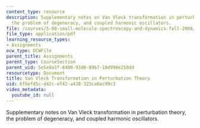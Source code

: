 ```yaml
---
content_type: resource
description: Supplementary notes on Van Vleck transformation in perturbation theory,
  the problem of degeneracy, and coupled harmonic oscillators.
file: /courses/5-80-small-molecule-spectroscopy-and-dynamics-fall-2008/6f6efd5cd42cef42a438325ca8ac99c3_vanvleck_1982.pdf
file_type: application/pdf
learning_resource_types:
- Assignments
ocw_type: OCWFile
parent_title: Assignments
parent_type: CourseSection
parent_uid: 5e5e8a1f-8400-93d0-89b7-18d990e250dd
resourcetype: Document
title: Van Vleck Transformation in Perturbation Theory
uid: 6f6efd5c-d42c-ef42-a438-325ca8ac99c3
video_metadata:
  youtube_id: null
---
```

Supplementary notes on Van Vleck transformation in perturbation theory, the problem of degeneracy, and coupled harmonic oscillators.

